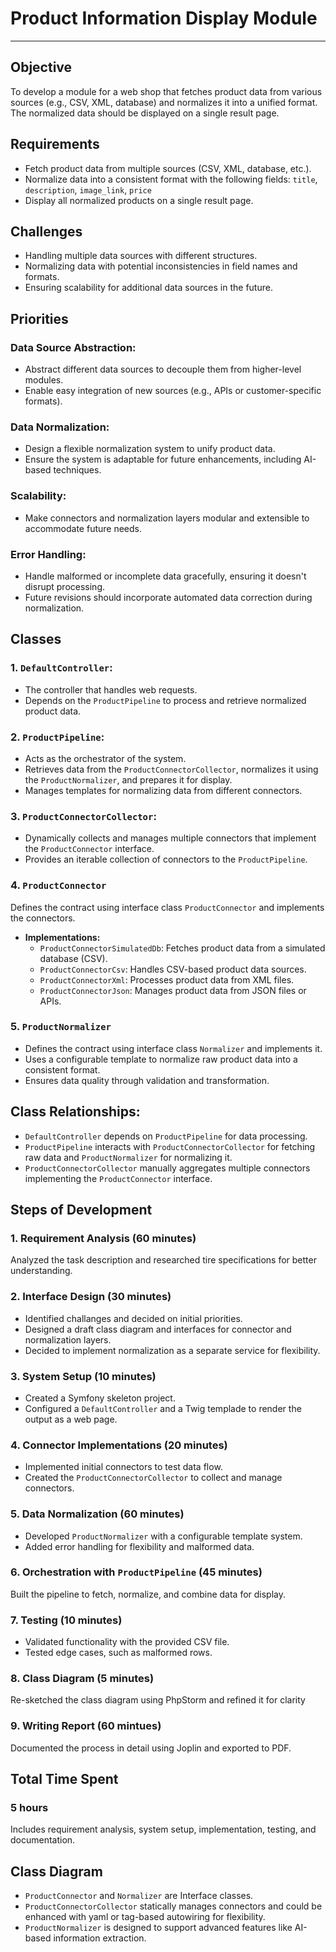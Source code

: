 # Product Information Display Module
---
## Objective
To develop a module for a web shop that fetches product data from various sources (e.g., CSV, XML, database) and normalizes it into a unified format. The normalized data should be displayed on a single result page.
## Requirements
- Fetch product data from multiple sources (CSV, XML, database, etc.).
- Normalize data into a consistent format with the following fields: `title`, `description`, `image_link`, `price`
- Display all normalized products on a single result page.
## Challenges
- Handling multiple data sources with different structures.
- Normalizing data with potential inconsistencies in field names and formats.
- Ensuring scalability for additional data sources in the future.
## Priorities
### Data Source Abstraction:
- Abstract different data sources to decouple them from higher-level modules.
- Enable easy integration of new sources (e.g., APIs or customer-specific formats).
### Data Normalization:
- Design a flexible normalization system to unify product data.
- Ensure the system is adaptable for future enhancements, including AI-based techniques.
### Scalability:
- Make connectors and normalization layers modular and extensible to accommodate future needs.
### Error Handling:
- Handle malformed or incomplete data gracefully, ensuring it doesn't disrupt processing.
- Future revisions should incorporate automated data correction during normalization.
## Classes
### 1. `DefaultController`:
- The controller that handles web requests.
- Depends on the `ProductPipeline` to process and retrieve normalized product data.
### 2. `ProductPipeline`:
- Acts as the orchestrator of the system.
- Retrieves data from the `ProductConnectorCollector`, normalizes it using the `ProductNormalizer`, and prepares it for display.
- Manages templates for normalizing data from different connectors.
### 3. `ProductConnectorCollector`:
- Dynamically collects and manages multiple connectors that implement the `ProductConnector` interface.
- Provides an iterable collection of connectors to the `ProductPipeline`.
### 4. `ProductConnector`
Defines the contract using interface class `ProductConnector` and implements the connectors.
- **Implementations:**
  - `ProductConnectorSimulatedDb`: Fetches product data from a simulated database (CSV).
  - `ProductConnectorCsv`: Handles CSV-based product data sources.
  - `ProductConnectorXml`: Processes product data from XML files.
  - `ProductConnectorJson`: Manages product data from JSON files or APIs.
### 5. `ProductNormalizer`
- Defines the contract using interface class `Normalizer` and implements it.
- Uses a configurable template to normalize raw product data into a consistent format.
- Ensures data quality through validation and transformation.

## Class Relationships:
- `DefaultController` depends on `ProductPipeline` for data processing.
- `ProductPipeline` interacts with `ProductConnectorCollector` for fetching raw data and `ProductNormalizer` for normalizing it.
- `ProductConnectorCollector` manually aggregates multiple connectors implementing the `ProductConnector` interface.

## Steps of Development
### 1. Requirement Analysis (60 minutes)
Analyzed the task description and researched tire specifications for better understanding.
### 2. Interface Design (30 minutes)
- Identified challanges and decided on initial priorities.
- Designed a draft class diagram and interfaces for connector and normalization layers.
- Decided to implement normalization as a separate service for flexibility.
### 3. System Setup (10 minutes)
- Created a Symfony skeleton project.
- Configured a `DefaultController` and a Twig templade to render the output as a web page.
### 4. Connector Implementations (20 minutes)
- Implemented initial connectors to test data flow.
- Created the `ProductConnectorCollector` to collect and manage connectors.
### 5. Data Normalization (60 minutes)
- Developed `ProductNormalizer` with a configurable template system.
- Added error handling for flexibility and malformed data.
### 6. Orchestration with `ProductPipeline` (45 minutes)
Built the pipeline to fetch, normalize, and combine data for display.
### 7. Testing (10 minutes)
- Validated functionality with the provided CSV file.
- Tested edge cases, such as malformed rows.
### 8. Class Diagram (5 minutes)
Re-sketched the class diagram using PhpStorm and refined it for clarity
### 9. Writing Report (60 mintues)
Documented the process in detail using Joplin and exported to PDF.

## Total Time Spent
### 5 hours
Includes requirement analysis, system setup, implementation, testing, and documentation.

##
##
##
##
##

## Class Diagram
- `ProductConnector` and `Normalizer` are Interface classes.
- `ProductConnectorCollector` statically manages connectors and could be enhanced with yaml or tag-based autowiring for flexibility.
- `ProductNormalizer` is designed to support advanced features like AI-based information extraction.

